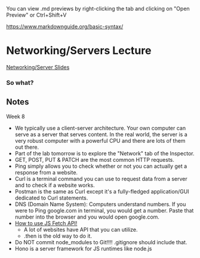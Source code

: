 <!-- ATTENTION! -->
You can view .md previews by right-clicking the tab and clicking on "Open Preview" or Ctrl+Shift+V

https://www.markdownguide.org/basic-syntax/
# Networking/Servers Lecture
[Networking/Server Slides](https://docs.google.com/presentation/d/1f47kHzoFrTcgQoIxLg8XnUXvGu3KbKpx-MR7wiM0_58/edit)
### So what?

## Notes
Week 8
* We typically use a client-server architecture. Your own computer can serve as a server that serves content. In the real world, the server is a very robust computer with a powerful CPU and there are lots of them out there.
* Part of the lab tomorrow is to explore the "Network" tab of the Inspector.
* GET, POST, PUT & PATCH are the most common HTTP requests.
* Ping simply allows you to check whether or not you can actually get a response from a website.
* Curl is a terminal command you can use to request data from a server and to check if a website works.
* Postman is the same as Curl except it's a fully-fledged application/GUI dedicated to Curl statements.
* DNS (Domain Name System): Computers understand numbers. If you were to Ping google.com in terminal, you would get a number. Paste that number into the browser and you would open google.com.
* [How to use JS Fetch API!](https://developer.mozilla.org/en-US/docs/Web/API/Fetch_API/Using_Fetch)
  * A lot of websites have API that you can utilize. 
  * .then is the old way to do it.
* Do NOT commit node_modules to Git!!!! .gitignore should include that.
* Hono is a server framework for JS runtimes like node.js